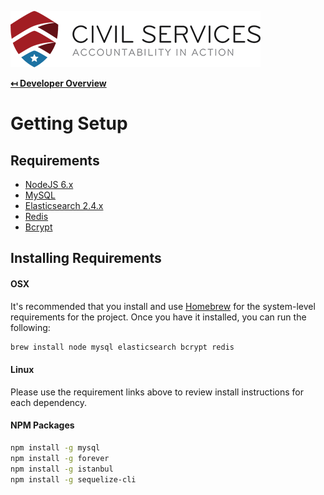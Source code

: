 ![Civil Services Logo](../docs/img/logo.png "Civil Services Logo")

**[↤ Developer Overview](../README.md)**

Getting Setup
===

Requirements
---

* [NodeJS 6.x](https://nodejs.org/en/)
* [MySQL](http://www.mysql.com/)
* [Elasticsearch 2.4.x](https://www.elastic.co/)
* [Redis](http://redis.io/)
* [Bcrypt](http://bcrypt.sourceforge.net/)


Installing Requirements
---

#### OSX

It's recommended that you install and use [Homebrew](http://brew.sh/) for the system-level requirements for the project. Once you have it installed, you can run the following:

```bash
brew install node mysql elasticsearch bcrypt redis
```

#### Linux

Please use the requirement links above to review install instructions for each dependency.


#### NPM Packages

```bash
npm install -g mysql
npm install -g forever
npm install -g istanbul
npm install -g sequelize-cli
```
